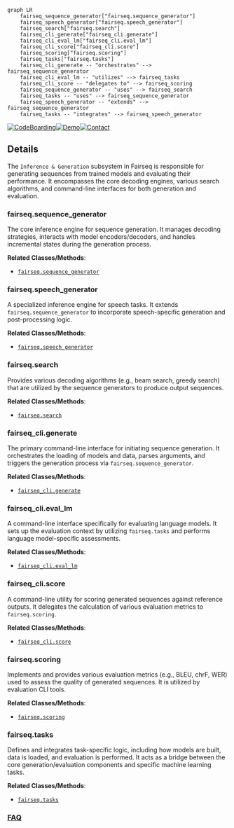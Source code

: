 ```mermaid
graph LR
    fairseq_sequence_generator["fairseq.sequence_generator"]
    fairseq_speech_generator["fairseq.speech_generator"]
    fairseq_search["fairseq.search"]
    fairseq_cli_generate["fairseq_cli.generate"]
    fairseq_cli_eval_lm["fairseq_cli.eval_lm"]
    fairseq_cli_score["fairseq_cli.score"]
    fairseq_scoring["fairseq.scoring"]
    fairseq_tasks["fairseq.tasks"]
    fairseq_cli_generate -- "orchestrates" --> fairseq_sequence_generator
    fairseq_cli_eval_lm -- "utilizes" --> fairseq_tasks
    fairseq_cli_score -- "delegates to" --> fairseq_scoring
    fairseq_sequence_generator -- "uses" --> fairseq_search
    fairseq_tasks -- "uses" --> fairseq_sequence_generator
    fairseq_speech_generator -- "extends" --> fairseq_sequence_generator
    fairseq_tasks -- "integrates" --> fairseq_speech_generator
```

[![CodeBoarding](https://img.shields.io/badge/Generated%20by-CodeBoarding-9cf?style=flat-square)](https://github.com/CodeBoarding/CodeBoarding)[![Demo](https://img.shields.io/badge/Try%20our-Demo-blue?style=flat-square)](https://www.codeboarding.org/demo)[![Contact](https://img.shields.io/badge/Contact%20us%20-%20contact@codeboarding.org-lightgrey?style=flat-square)](mailto:contact@codeboarding.org)

## Details

The `Inference & Generation` subsystem in Fairseq is responsible for generating sequences from trained models and evaluating their performance. It encompasses the core decoding engines, various search algorithms, and command-line interfaces for both generation and evaluation.

### fairseq.sequence_generator
The core inference engine for sequence generation. It manages decoding strategies, interacts with model encoders/decoders, and handles incremental states during the generation process.


**Related Classes/Methods**:

- <a href="https://github.com/facebookresearch/fairseq/blob/main/fairseq/sequence_generator.py" target="_blank" rel="noopener noreferrer">`fairseq.sequence_generator`</a>


### fairseq.speech_generator
A specialized inference engine for speech tasks. It extends `fairseq.sequence_generator` to incorporate speech-specific generation and post-processing logic.


**Related Classes/Methods**:

- <a href="https://github.com/facebookresearch/fairseq/blob/main/fairseq/speech_generator.py" target="_blank" rel="noopener noreferrer">`fairseq.speech_generator`</a>


### fairseq.search
Provides various decoding algorithms (e.g., beam search, greedy search) that are utilized by the sequence generators to produce output sequences.


**Related Classes/Methods**:

- <a href="https://github.com/facebookresearch/fairseq/blob/main/fairseq/search.py" target="_blank" rel="noopener noreferrer">`fairseq.search`</a>


### fairseq_cli.generate
The primary command-line interface for initiating sequence generation. It orchestrates the loading of models and data, parses arguments, and triggers the generation process via `fairseq.sequence_generator`.


**Related Classes/Methods**:

- <a href="https://github.com/facebookresearch/fairseq/blob/main/fairseq_cli/generate.py" target="_blank" rel="noopener noreferrer">`fairseq_cli.generate`</a>


### fairseq_cli.eval_lm
A command-line interface specifically for evaluating language models. It sets up the evaluation context by utilizing `fairseq.tasks` and performs language model-specific assessments.


**Related Classes/Methods**:

- <a href="https://github.com/facebookresearch/fairseq/blob/main/fairseq_cli/eval_lm.py" target="_blank" rel="noopener noreferrer">`fairseq_cli.eval_lm`</a>


### fairseq_cli.score
A command-line utility for scoring generated sequences against reference outputs. It delegates the calculation of various evaluation metrics to `fairseq.scoring`.


**Related Classes/Methods**:

- <a href="https://github.com/facebookresearch/fairseq/blob/main/fairseq_cli/score.py" target="_blank" rel="noopener noreferrer">`fairseq_cli.score`</a>


### fairseq.scoring
Implements and provides various evaluation metrics (e.g., BLEU, chrF, WER) used to assess the quality of generated sequences. It is utilized by evaluation CLI tools.


**Related Classes/Methods**:

- <a href="https://github.com/facebookresearch/fairseq/blob/main/fairseq/scoring/__init__.py" target="_blank" rel="noopener noreferrer">`fairseq.scoring`</a>


### fairseq.tasks
Defines and integrates task-specific logic, including how models are built, data is loaded, and evaluation is performed. It acts as a bridge between the core generation/evaluation components and specific machine learning tasks.


**Related Classes/Methods**:

- <a href="https://github.com/facebookresearch/fairseq/blob/main/fairseq/tasks/__init__.py" target="_blank" rel="noopener noreferrer">`fairseq.tasks`</a>




### [FAQ](https://github.com/CodeBoarding/GeneratedOnBoardings/tree/main?tab=readme-ov-file#faq)